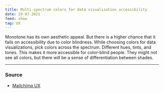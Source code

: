 ```yaml
---
title: Multi-spectrum colors for data visualization accessibility
date: 29-07-2021
feed: show
tag: UX
---
```


Monotone has its own aesthetic appeal. But there is a higher chance that it fails on accessibility due to color blindness. While choosing colors for data visualizations, pick colors across the spectrum. Different hues, tints, and tones. This makes it more accessible for color-blind people. They might not see all colors, but there will be a sense of differentiation between shades.

---
### Source
- [Mailchimp UX](https://ux.mailchimp.com/patterns/data)